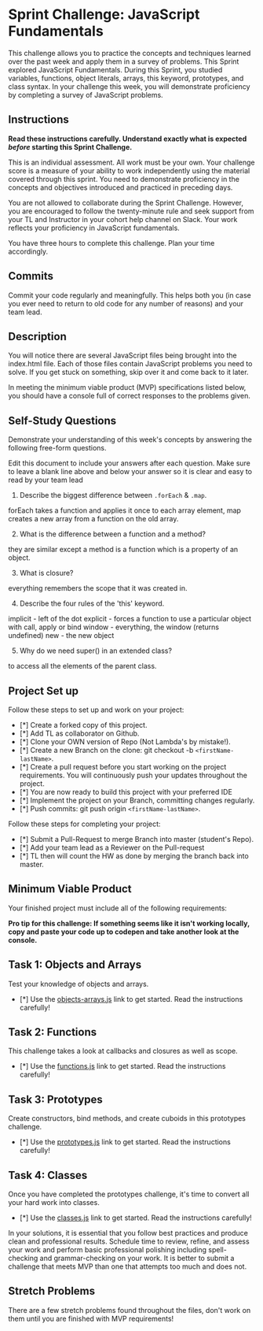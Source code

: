 # Sprint Challenge: JavaScript Fundamentals

This challenge allows you to practice the concepts and techniques learned over the past week and apply them in a survey of problems. This Sprint explored JavaScript Fundamentals. During this Sprint, you studied variables, functions, object literals, arrays, this keyword, prototypes, and class syntax. In your challenge this week, you will demonstrate proficiency by completing a survey of JavaScript problems.

## Instructions

**Read these instructions carefully. Understand exactly what is expected _before_ starting this Sprint Challenge.**

This is an individual assessment. All work must be your own. Your challenge score is a measure of your ability to work independently using the material covered through this sprint. You need to demonstrate proficiency in the concepts and objectives introduced and practiced in preceding days.

You are not allowed to collaborate during the Sprint Challenge. However, you are encouraged to follow the twenty-minute rule and seek support from your TL and Instructor in your cohort help channel on Slack. Your work reflects your proficiency in JavaScript fundamentals.

You have three hours to complete this challenge. Plan your time accordingly.

## Commits

Commit your code regularly and meaningfully. This helps both you (in case you ever need to return to old code for any number of reasons) and your team lead.

## Description

You will notice there are several JavaScript files being brought into the index.html file.  Each of those files contain JavaScript problems you need to solve.  If you get stuck on something, skip over it and come back to it later.

In meeting the minimum viable product (MVP) specifications listed below, you should have a console full of correct responses to the problems given.

## Self-Study Questions

Demonstrate your understanding of this week's concepts by answering the following free-form questions.

Edit this document to include your answers after each question. Make sure to leave a blank line above and below your answer so it is clear and easy to read by your team lead

1. Describe the biggest difference between `.forEach` & `.map`.

forEach takes a function and applies it once to each array element, map creates a new array from a function on the old array.

2. What is the difference between a function and a method?

they are similar except a method is a function which is a property of an object.

3. What is closure?

everything remembers the scope that it was created in.

4. Describe the four rules of the 'this' keyword.

implicit - left of the dot
   explicit - forces a function to use a particular object with call, apply or bind
   window - everything, the window (returns undefined)
   new - the new object

5. Why do we need super() in an extended class?

to access all the elements of the parent class.

## Project Set up

Follow these steps to set up and work on your project:

- [*] Create a forked copy of this project.
- [*] Add TL as collaborator on Github.
- [*] Clone your OWN version of Repo (Not Lambda's by mistake!).
- [*] Create a new Branch on the clone: git checkout -b `<firstName-lastName>`.
- [*] Create a pull request before you start working on the project requirements.  You will continuously push your updates throughout the project.
- [*] You are now ready to build this project with your preferred IDE
- [*] Implement the project on your Branch, committing changes regularly.
- [*] Push commits: git push origin `<firstName-lastName>`.

Follow these steps for completing your project:

- [*] Submit a Pull-Request to merge <firstName-lastName> Branch into master (student's  Repo).
- [*] Add your team lead as a Reviewer on the Pull-request
- [*] TL then will count the HW as done by  merging the branch back into master.


## Minimum Viable Product

Your finished project must include all of the following requirements:

**Pro tip for this challenge: If something seems like it isn't working locally, copy and paste your code up to codepen and take another look at the console.**

## Task 1: Objects and Arrays
Test your knowledge of objects and arrays. 
* [*] Use the [objects-arrays.js](challenges/objects-arrays.js) link to get started.  Read the instructions carefully!

## Task 2: Functions
This challenge takes a look at callbacks and closures as well as scope. 
* [*] Use the [functions.js](challenges/functions.js) link to get started. Read the instructions carefully!

## Task 3: Prototypes
Create constructors, bind methods, and create cuboids in this prototypes challenge.
* [*] Use the [prototypes.js](challenges/prototypes.js) link to get started. Read the instructions carefully!

## Task 4: Classes
Once you have completed the prototypes challenge, it's time to convert all your hard work into classes.
* [*] Use the [classes.js](challenges/classes.js) link to get started. Read the instructions carefully!

In your solutions, it is essential that you follow best practices and produce clean and professional results. Schedule time to review, refine, and assess your work and perform basic professional polishing including spell-checking and grammar-checking on your work. It is better to submit a challenge that meets MVP than one that attempts too much and does not.

## Stretch Problems

There are a few stretch problems found throughout the files, don't work on them until you are finished with MVP requirements!
